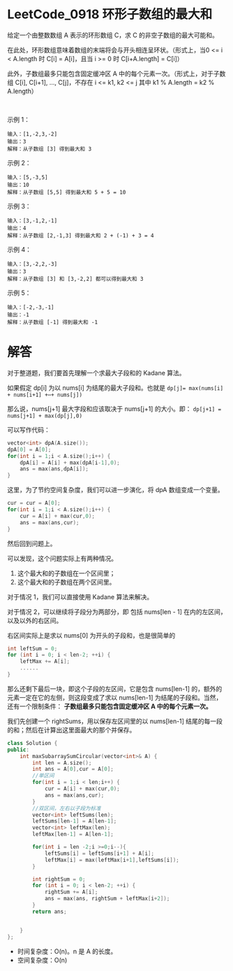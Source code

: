 # LeetCode_0918 环形子数组的最大和

给定一个由整数数组 A 表示的环形数组 C，求 C 的非空子数组的最大可能和。

在此处，环形数组意味着数组的末端将会与开头相连呈环状。（形式上，当0 <= i < A.length 时 C[i] = A[i]，且当 i >= 0 时 C[i+A.length] = C[i]）

此外，子数组最多只能包含固定缓冲区 A 中的每个元素一次。（形式上，对于子数组 C[i], C[i+1], ..., C[j]，不存在 i <= k1, k2 <= j 其中 k1 % A.length = k2 % A.length）

 

示例 1：
```
输入：[1,-2,3,-2]
输出：3
解释：从子数组 [3] 得到最大和 3
```
示例 2：
```
输入：[5,-3,5]
输出：10
解释：从子数组 [5,5] 得到最大和 5 + 5 = 10
```
示例 3：
```
输入：[3,-1,2,-1]
输出：4
解释：从子数组 [2,-1,3] 得到最大和 2 + (-1) + 3 = 4
```
示例 4：
```
输入：[3,-2,2,-3]
输出：3
解释：从子数组 [3] 和 [3,-2,2] 都可以得到最大和 3
```
示例 5：
```
输入：[-2,-3,-1]
输出：-1
解释：从子数组 [-1] 得到最大和 -1
```

# 解答

对于整道题，我们要首先理解一个求最大子段和的 Kadane 算法。

如果假定 dp[i] 为以 nums[i] 为结尾的最大子段和。也就是
`dp[j]= max(nums[i] + nums[i+1] +⋯+ nums[j])`

那么说，nums[j+1] 最大字段和应该取决于 nums[j+1] 的大小。即：
`dp[j+1] = nums[j+1] + max(dp[j],0)`

可以写作代码：
```C++
vector<int> dpA(A.size());
dpA[0] = A[0];
for(int i = 1;i < A.size();i++) {
    dpA[i] = A[i] + max(dpA[i-1],0);
    ans = max(ans,dpA[i]);
}
```

这里，为了节约空间复杂度，我们可以进一步演化，将 dpA 数组变成一个变量。
```C++
cur = cur = A[0];
for(int i = 1;i < A.size();i++) {
    cur = A[i] + max(cur,0);
    ans = max(ans,cur);
}
``` 

然后回到问题上。

可以发现，这个问题实际上有两种情况。
1. 这个最大和的子数组在一个区间里；
2. 这个最大和的子数组在两个区间里。

对于情况 1，我们可以直接使用 Kadane 算法来解决。

对于情况 2，可以继续将子段分为两部分，即 包括 nums[len - 1] 在内的左区间，以及以外的右区间。

右区间实际上是求以 nums[0] 为开头的子段和，也是很简单的
```C++
int leftSum = 0;
for (int i = 0; i < len-2; ++i) {
    leftMax += A[i];
    ......
}
```

那么还剩下最后一块，即这个子段的左区间，它是包含 nums[len-1] 的，额外的元素一定在它的左侧，则这段变成了求以 nums[len-1] 为结尾的子段和。当然，还有一个限制条件： **子数组最多只能包含固定缓冲区 A 中的每个元素一次。**

我们先创建一个 rightSums，用以保存左区间里的以 nums[len-1] 结尾的每一段的和；然后在计算出这里面最大的那个并保存。




```C++
class Solution {
public:
    int maxSubarraySumCircular(vector<int>& A) {
        int len = A.size();
        int ans = A[0],cur = A[0];
        //单区间
        for(int i = 1;i < len;i++) {
            cur = A[i] + max(cur,0);
            ans = max(ans,cur);
        }
        //双区间，左右以子段为标准
        vector<int> leftSums(len);
        leftSums[len-1] = A[len-1];
        vector<int> leftMax(len);
        leftMax[len-1] = A[len-1];

        for(int i = len -2;i >=0;i--){
            leftSums[i] = leftSums[i+1] + A[i];
            leftMax[i] = max(leftMax[i+1],leftSums[i]);
        }

        int rightSum = 0;
        for (int i = 0; i < len-2; ++i) {
            rightSum += A[i];
            ans = max(ans, rightSum + leftMax[i+2]);
        }
        return ans;


    }
};
```

* 时间复杂度：O(n)。n 是 A 的长度。
* 空间复杂度：O(n)
